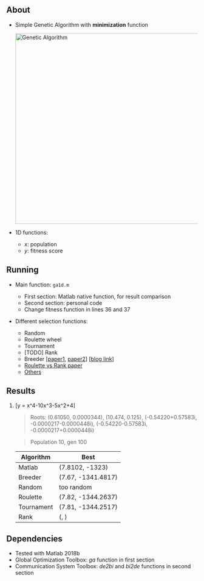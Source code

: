 ## About
* Simple Genetic Algorithm with **minimization** function
    <p align="left">
    <img src="https://github.com/gcunhase/GeneticAlgorithm-1D/blob/master/ga.png" width="500" alt="Genetic Algorithm">
    </p>

* 1D functions:
    * *x*: population
    * *y*: fitness score

## Running
* Main function: `ga1d.m`
    * First section: Matlab native function, for result comparison
    * Second section: personal code
    * Change fitness function in lines 36 and 37

* Different selection functions:
    * Random
    * Roulette wheel
    * Tournament
    * [TODO] Rank
    * Breeder [[paper1](http://www.muehlenbein.org/breeder93.pdf), [paper2](https://pdfs.semanticscholar.org/26b4/c7112283a85c8b8af43aea73e3c8e8581e9d.pdf)] [[blog link](https://blog.sicara.com/getting-started-genetic-algorithms-python-tutorial-81ffa1dd72f9)]
    * [Roulette vs Rank paper](http://www.ijmlc.org/papers/146-C00572-005.pdf)
    * [Others](https://www.tutorialspoint.com/genetic_algorithms/genetic_algorithms_parent_selection.htm)

## Results
1. \[y = x^4-10x^3-5x^2+4\]
    > Roots: (0.61050, 0.0000344), (10.474, 0.125), (-0.54220+0.57583i, -0.0000217-0.0000448i), (-0.54220-0.57583i, -0.0000217+0.0000448i)
    
    > Population 10, gen 100 

    | Algorithm | Best |
    | --------- | ---- |
    | Matlab    | (7.8102, -1323) |
    | Breeder   | (7.67, -1341.4817) |
    | Random    | too random |
    | Roulette  | (7.82, -1344.2637) |
    | Tournament| (7.81, -1344.2517) |
    | Rank      | (, ) |

## Dependencies
* Tested with Matlab 2018b
* Global Optimization Toolbox: *ga* function in first section
* Communication System Toolbox: *de2bi* and *bi2de* functions in second section

